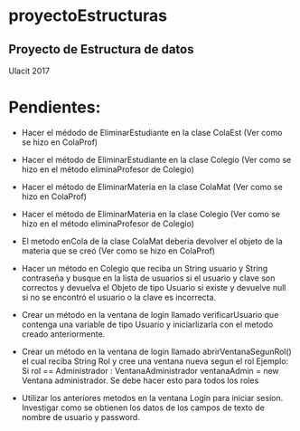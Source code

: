 # proyectoEstructuras
## Proyecto de Estructura de datos
Ulacit 2017

# Pendientes:

* Hacer el médodo de EliminarEstudiante en la clase ColaEst (Ver como se hizo en ColaProf)
* Hacer el método de EliminarEstudiante en la clase Colegio (Ver como se hizo en el método eliminaProfesor de Colegio)
* Hacer el método de EliminarMateria en la clase ColaMat (Ver como se hizo en ColaProf)
* Hacer el método de EliminarMateria en la clase Colegio (Ver como se hizo en el método eliminaProfesor de Colegio)
* El metodo enCola de la clase ColaMat deberia devolver el objeto de la materia que se creó (Ver como se hizo en ColaProf)

* Hacer un método en Colegio que reciba un String usuario y String contraseña y busque en la lista de usuarios si el usuario y clave son correctos y devuelva el Objeto de tipo Usuario si existe y devuelve null si no se encontró el usuario o la clave es incorrecta.

* Crear un método en la ventana de login llamado verificarUsuario que contenga una variable de tipo Usuario y iniciarlizarla con el metodo creado anteriormente.

* Crear un método en la ventana de login llamado abrirVentanaSegunRol() el cual reciba String Rol y cree una ventana nueva segun el rol Ejemplo: Si rol == Administrador : VentanaAdministrador ventanaAdmin = new Ventana administrador. Se debe hacer esto para todos los roles

* Utilizar los anteriores metodos en la ventana Login para iniciar sesion. Investigar como se obtienen los datos de los campos de texto de nombre de usuario y password.



